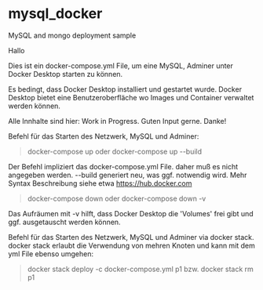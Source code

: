 # mysql_docker
MySQL and mongo deployment sample

Hallo

Dies ist ein docker-compose.yml File, um eine MySQL, Adminer unter Docker Desktop starten zu können.

Es bedingt, dass Docker Desktop installiert und gestartet wurde.  Docker Desktop bietet eine Benutzeroberfläche wo Images und Container verwaltet werden können.

Alle Innhalte sind hier: Work in Progress. Guten Input gerne. Danke!

Befehl für das Starten des Netzwerk, MySQL und Adminer:

> docker-compose up
oder
> docker-compose up --build

Der Befehl impliziert das docker-compose.yml File. daher muß  es nicht angegeben werden. 
--build generiert neu, was ggf. notwendig wird. Mehr Syntax Beschreibung siehe etwa https://hub.docker.com

> docker-compose down
oder
> docker-compose down -v 

Das Aufräumen mit -v hilft, dass Docker Desktop die 'Volumes' frei gibt und ggf. ausgetauscht werden können.

Befehl für das Starten des Netzwerk, MySQL und Adminer via docker stack. 
docker stack erlaubt die Verwendung von mehren Knoten und kann mit dem yml File ebenso umgehen:

> docker stack deploy -c docker-compose.yml p1
bzw.
> docker stack rm p1 
 
